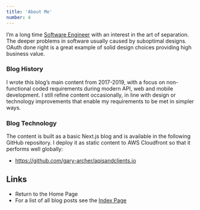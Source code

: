 ```yaml
---
title: 'About Me'
number: 4
---
```


I’m a long time [Software Engineer](https://www.linkedin.com/in/gary-archer-6b3613153/) with an interest in the art of separation. The deeper problems in software usually caused by suboptimal designs. OAuth done right is a great example of solid design choices providing high business value.

### Blog History

I wrote this blog’s main content from 2017-2019, with a focus on non-functional coded requirements during modern API, web and mobile development. I still refine content occasionally, in line with design or technology improvements that enable my requirements to be met in simpler ways.

### Blog Technology

The content is built as a basic Next.js blog and is available in the following GitHub repository. I deploy it as static content to AWS Cloudfront so that it performs well globally:

- https://github.com/gary-archer/apisandclients.io

## Links

- Return to the Home Page
- For a list of all blog posts see the [Index Page](/posts/index)